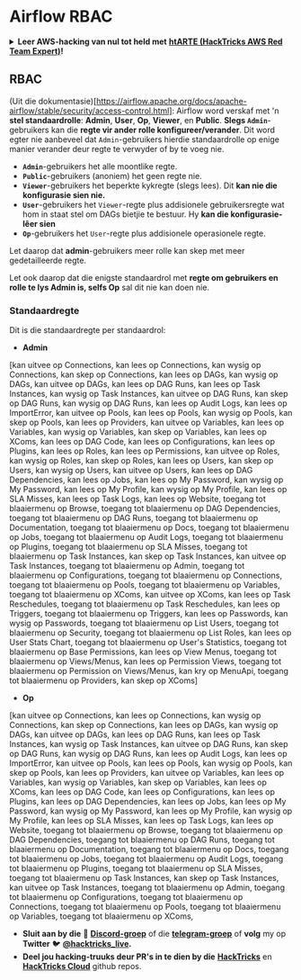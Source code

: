 # Airflow RBAC

<details>

<summary><strong>Leer AWS-hacking van nul tot held met</strong> <a href="https://training.hacktricks.xyz/courses/arte"><strong>htARTE (HackTricks AWS Red Team Expert)</strong></a><strong>!</strong></summary>

Ander maniere om HackTricks te ondersteun:

* As jy wil sien dat jou **maatskappy geadverteer word in HackTricks** of **HackTricks aflaai in PDF-formaat**, kyk na die [**SUBSCRIPTION PLANS**](https://github.com/sponsors/carlospolop)!
* Kry die [**amptelike PEASS & HackTricks swag**](https://peass.creator-spring.com)
* Ontdek [**The PEASS Family**](https://opensea.io/collection/the-peass-family), ons versameling eksklusiewe [**NFTs**](https://opensea.io/collection/the-peass-family)
* **Sluit aan by die** 💬 [**Discord-groep**](https://discord.gg/hRep4RUj7f) of die [**telegram-groep**](https://t.me/peass) of **volg** my op **Twitter** 🐦 [**@hacktricks_live**](https://twitter.com/hacktricks_live)**.**
* **Deel jou hacking-truuks deur PR's in te dien by die** [**HackTricks**](https://github.com/carlospolop/hacktricks) en [**HackTricks Cloud**](https://github.com/carlospolop/hacktricks-cloud) GitHub-opslagplekke.

</details>

## RBAC

(Uit die dokumentasie)[https://airflow.apache.org/docs/apache-airflow/stable/security/access-control.html]: Airflow word verskaf met 'n **stel standaardrolle**: **Admin**, **User**, **Op**, **Viewer**, en **Public**. **Slegs `Admin`**-gebruikers kan die **regte vir ander rolle konfigureer/verander**. Dit word egter nie aanbeveel dat `Admin`-gebruikers hierdie standaardrolle op enige manier verander deur regte te verwyder of by te voeg nie.

* **`Admin`**-gebruikers het alle moontlike regte.
* **`Public`**-gebruikers (anoniem) het geen regte nie.
* **`Viewer`**-gebruikers het beperkte kykregte (slegs lees). Dit **kan nie die konfigurasie sien nie.**
* **`User`**-gebruikers het `Viewer`-regte plus addisionele gebruikersregte wat hom in staat stel om DAGs bietjie te bestuur. Hy **kan die konfigurasie-lêer sien**
* **`Op`**-gebruikers het `User`-regte plus addisionele operasionele regte.

Let daarop dat **admin**-gebruikers meer rolle kan skep met meer gedetailleerde regte.

Let ook daarop dat die enigste standaardrol met **regte om gebruikers en rolle te lys Admin is, selfs Op** sal dit nie kan doen nie.

### Standaardregte

Dit is die standaardregte per standaardrol:

* **Admin**

\[kan uitvee op Connections, kan lees op Connections, kan wysig op Connections, kan skep op Connections, kan lees op DAGs, kan wysig op DAGs, kan uitvee op DAGs, kan lees op DAG Runs, kan lees op Task Instances, kan wysig op Task Instances, kan uitvee op DAG Runs, kan skep op DAG Runs, kan wysig op DAG Runs, kan lees op Audit Logs, kan lees op ImportError, kan uitvee op Pools, kan lees op Pools, kan wysig op Pools, kan skep op Pools, kan lees op Providers, kan uitvee op Variables, kan lees op Variables, kan wysig op Variables, kan skep op Variables, kan lees op XComs, kan lees op DAG Code, kan lees op Configurations, kan lees op Plugins, kan lees op Roles, kan lees op Permissions, kan uitvee op Roles, kan wysig op Roles, kan skep op Roles, kan lees op Users, kan skep op Users, kan wysig op Users, kan uitvee op Users, kan lees op DAG Dependencies, kan lees op Jobs, kan lees op My Password, kan wysig op My Password, kan lees op My Profile, kan wysig op My Profile, kan lees op SLA Misses, kan lees op Task Logs, kan lees op Website, toegang tot blaaiermenu op Browse, toegang tot blaaiermenu op DAG Dependencies, toegang tot blaaiermenu op DAG Runs, toegang tot blaaiermenu op Documentation, toegang tot blaaiermenu op Docs, toegang tot blaaiermenu op Jobs, toegang tot blaaiermenu op Audit Logs, toegang tot blaaiermenu op Plugins, toegang tot blaaiermenu op SLA Misses, toegang tot blaaiermenu op Task Instances, kan skep op Task Instances, kan uitvee op Task Instances, toegang tot blaaiermenu op Admin, toegang tot blaaiermenu op Configurations, toegang tot blaaiermenu op Connections, toegang tot blaaiermenu op Pools, toegang tot blaaiermenu op Variables, toegang tot blaaiermenu op XComs, kan uitvee op XComs, kan lees op Task Reschedules, toegang tot blaaiermenu op Task Reschedules, kan lees op Triggers, toegang tot blaaiermenu op Triggers, kan lees op Passwords, kan wysig op Passwords, toegang tot blaaiermenu op List Users, toegang tot blaaiermenu op Security, toegang tot blaaiermenu op List Roles, kan lees op User Stats Chart, toegang tot blaaiermenu op User's Statistics, toegang tot blaaiermenu op Base Permissions, kan lees op View Menus, toegang tot blaaiermenu op Views/Menus, kan lees op Permission Views, toegang tot blaaiermenu op Permission on Views/Menus, kan kry op MenuApi, toegang tot blaaiermenu op Providers, kan skep op XComs]

* **Op**

\[kan uitvee op Connections, kan lees op Connections, kan wysig op Connections, kan skep op Connections, kan lees op DAGs, kan wysig op DAGs, kan uitvee op DAGs, kan lees op DAG Runs, kan lees op Task Instances, kan wysig op Task Instances, kan uitvee op DAG Runs, kan skep op DAG Runs, kan wysig op DAG Runs, kan lees op Audit Logs, kan lees op ImportError, kan uitvee op Pools, kan lees op Pools, kan wysig op Pools, kan skep op Pools, kan lees op Providers, kan uitvee op Variables, kan lees op Variables, kan wysig op Variables, kan skep op Variables, kan lees op XComs, kan lees op DAG Code, kan lees op Configurations, kan lees op Plugins, kan lees op DAG Dependencies, kan lees op Jobs, kan lees op My Password, kan wysig op My Password, kan lees op My Profile, kan wysig op My Profile, kan lees op SLA Misses, kan lees op Task Logs, kan lees op Website, toegang tot blaaiermenu op Browse, toegang tot blaaiermenu op DAG Dependencies, toegang tot blaaiermenu op DAG Runs, toegang tot blaaiermenu op Documentation, toegang tot blaaiermenu op Docs, toegang tot blaaiermenu op Jobs, toegang tot blaaiermenu op Audit Logs, toegang tot blaaiermenu op Plugins, toegang tot blaaiermenu op SLA Misses, toegang tot blaaiermenu op Task Instances, kan skep op Task Instances, kan uitvee op Task Instances, toegang tot blaaiermenu op Admin, toegang tot blaaiermenu op Configurations, toegang tot blaaiermenu op Connections, toegang tot blaaiermenu op Pools, toegang tot blaaiermenu op Variables, toegang tot blaaiermenu op XComs,
* **Sluit aan by die** 💬 [**Discord-groep**](https://discord.gg/hRep4RUj7f) of die [**telegram-groep**](https://t.me/peass) of **volg** my op **Twitter** 🐦 [**@hacktricks_live**](https://twitter.com/hacktricks_live)**.**
* **Deel jou hacking-truuks deur PR's in te dien by die** [**HackTricks**](https://github.com/carlospolop/hacktricks) en [**HackTricks Cloud**](https://github.com/carlospolop/hacktricks-cloud) github repos.

